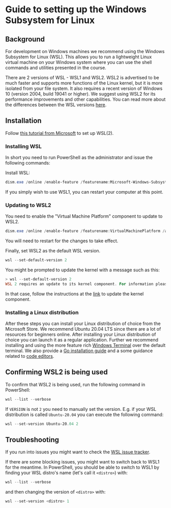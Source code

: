 # Guide to setting up the Windows Subsystem for Linux

## Background

For development on Windows machines we recommend using the Windows Subsystem for Linux (WSL).
This allows you to run a lightweight Linux virtual machine on your Windows system where you can use the shell commands and utilities presented in the course.

There are 2 versions of WSL - WSL1 and WSL2.
WSL2 is advertised to be much faster and supports more functions of the Linux kernel, but it is more isolated from your file system.
It also requires a recent version of Windows 10 (version 2004, build 19041 or higher).
We suggest using WSL2 for its performance improvements and other capabilities.
You can read more about the differences between the WSL versions [here](https://docs.microsoft.com/en-us/windows/wsl/compare-versions).

## Installation

Follow [this tutorial from Microsoft](https://docs.microsoft.com/en-us/windows/wsl/install-win10) to set up WSL(2).

### Installing WSL

In short you need to run PowerShell as the administrator and issue the following commands:

Install WSL:

```powershell
dism.exe /online /enable-feature /featurename:Microsoft-Windows-Subsystem-Linux /all /norestart
```

If you simply wish to use WSL1, you can restart your computer at this point.

### Updating to WSL2

You need to enable the "Virtual Machine Platform" component to update to WSL2.

```powershell
dism.exe /online /enable-feature /featurename:VirtualMachinePlatform /all /norestart
```

You will need to restart for the changes to take effect.

Finally, set WSL2 as the default WSL version.

```powershell
wsl --set-default-version 2
```

You might be prompted to update the kernel with a message such as this:

```powershell
> wsl --set-default-version 2
WSL 2 requires an update to its kernel component. For information please visit https://aka.ms/wsl2kernel
```

In that case, follow the instructions at the [link](https://aka.ms/wsl2kernel) to update the kernel component.

### Installing a Linux distribution

After these steps you can install your Linux distribution of choice from the Microsoft Store.
We recommend Ubuntu 20.04 LTS since there are a lot of resources for beginners online.
After installing your Linux distribution of choice you can launch it as a regular application.
Further we recommend installing and using the more feature rich [Windows Terminal](https://www.microsoft.com/en-us/p/windows-terminal/9n0dx20hk701) over the default terminal.
We also provide a [Go installation guide](setup-go.md) and a some guidance related to [code editors](setup-editors.md).

## Confirming WSL2 is being used

To confirm that WSL2 is being used, run the following command in PowerShell:

```powershell
wsl --list --verbose
```

If `VERSION` is not `2` you need to manually set the version.
E.g. if your WSL distribution is called `Ubuntu-20.04` you can execute the following command:

```powershell
wsl --set-version Ubuntu-20.04 2
```

## Troubleshooting

If you run into issues you might want to check the [WSL issue tracker](https://github.com/Microsoft/WSL/issues).

If there are some blocking issues, you might want to switch back to WSL1 for the meantime.
In PowerShell, you should be able to switch to WSL1 by finding your WSL distro's name (let's call it `<distro>`) with:

```powershell
wsl --list --verbose
```

and then changing the version of `<distro>` with:

```powershell
wsl --set-version <distro> 1
```
